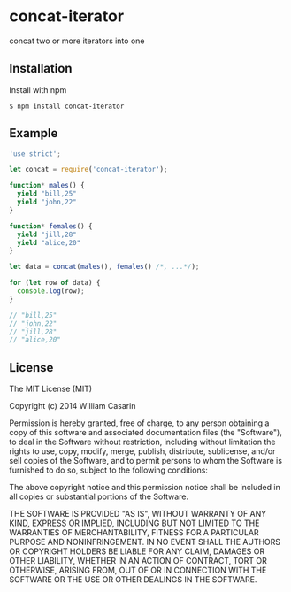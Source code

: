 
# concat-iterator

  concat two or more iterators into one

## Installation

  Install with npm

    $ npm install concat-iterator

## Example

```js
'use strict';

let concat = require('concat-iterator');

function* males() {
  yield "bill,25"
  yield "john,22"
}

function* females() {
  yield "jill,28"
  yield "alice,20"
}

let data = concat(males(), females() /*, ...*/);

for (let row of data) {
  console.log(row);
}

// "bill,25"
// "john,22"
// "jill,28"
// "alice,20"
```


## License

  The MIT License (MIT)

  Copyright (c) 2014 William Casarin

  Permission is hereby granted, free of charge, to any person obtaining a copy
  of this software and associated documentation files (the "Software"), to deal
  in the Software without restriction, including without limitation the rights
  to use, copy, modify, merge, publish, distribute, sublicense, and/or sell
  copies of the Software, and to permit persons to whom the Software is
  furnished to do so, subject to the following conditions:

  The above copyright notice and this permission notice shall be included in
  all copies or substantial portions of the Software.

  THE SOFTWARE IS PROVIDED "AS IS", WITHOUT WARRANTY OF ANY KIND, EXPRESS OR
  IMPLIED, INCLUDING BUT NOT LIMITED TO THE WARRANTIES OF MERCHANTABILITY,
  FITNESS FOR A PARTICULAR PURPOSE AND NONINFRINGEMENT. IN NO EVENT SHALL THE
  AUTHORS OR COPYRIGHT HOLDERS BE LIABLE FOR ANY CLAIM, DAMAGES OR OTHER
  LIABILITY, WHETHER IN AN ACTION OF CONTRACT, TORT OR OTHERWISE, ARISING FROM,
  OUT OF OR IN CONNECTION WITH THE SOFTWARE OR THE USE OR OTHER DEALINGS IN
  THE SOFTWARE.

